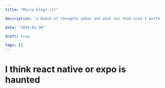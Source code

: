 ```yaml
---
title: "Micro blogs (2)"

description: "a bunch of thoughts ideas and what not that aren't worth of full blogs but that I still want to write down"

date: "2024-01-30"

draft: true

tags: []
---
```


# I think react native or expo is haunted


